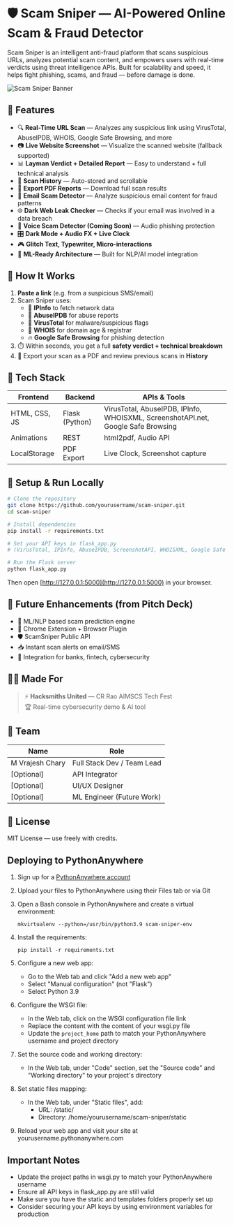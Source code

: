 # 🛡️ Scam Sniper — AI-Powered Online Scam & Fraud Detector

Scam Sniper is an intelligent anti-fraud platform that scans suspicious URLs, analyzes potential scam content, and empowers users with real-time verdicts using threat intelligence APIs. Built for scalability and speed, it helps fight phishing, scams, and fraud — before damage is done.

![Scam Sniper Banner](https://via.placeholder.com/800x250?text=Scam+Sniper+%7C+AI+Anti-Fraud+Tool)

## 🎯 Features

- 🔍 **Real-Time URL Scan** — Analyzes any suspicious link using VirusTotal, AbuseIPDB, WHOIS, Google Safe Browsing, and more
- 📷 **Live Website Screenshot** — Visualize the scanned website (fallback supported)
- 📊 **Layman Verdict + Detailed Report** — Easy to understand + full technical analysis
- 📂 **Scan History** — Auto-stored and scrollable
- 🧾 **Export PDF Reports** — Download full scan results
- 🔦 **Email Scam Detector** — Analyze suspicious email content for fraud patterns
- 🌐 **Dark Web Leak Checker** — Checks if your email was involved in a data breach
- 🎤 **Voice Scam Detector (Coming Soon)** — Audio phishing protection
- 🎛 **Dark Mode + Audio FX + Live Clock**
- 🎮 **Glitch Text, Typewriter, Micro-interactions**
- 🧠 **ML-Ready Architecture** — Built for NLP/AI model integration

## 🧪 How It Works

1. **Paste a link** (e.g. from a suspicious SMS/email)
2. Scam Sniper uses:
   - 📡 **IPInfo** to fetch network data
   - 🔐 **AbuseIPDB** for abuse reports
   - 🧬 **VirusTotal** for malware/suspicious flags
   - 🔎 **WHOIS** for domain age & registrar
   - 🔥 **Google Safe Browsing** for phishing detection
3. ⏱️ Within seconds, you get a full **safety verdict + technical breakdown**
4. 💾 Export your scan as a PDF and review previous scans in **History**

## 🧰 Tech Stack

| Frontend      | Backend        | APIs & Tools                                                                     |
| ------------- | -------------- | -------------------------------------------------------------------------------- |
| HTML, CSS, JS | Flask (Python) | VirusTotal, AbuseIPDB, IPInfo, WHOISXML, ScreenshotAPI.net, Google Safe Browsing |
| Animations    | REST           | html2pdf, Audio API                                                              |
| LocalStorage  | PDF Export     | Live Clock, Screenshot capture                                                   |

## 🚀 Setup & Run Locally

```bash
# Clone the repository
git clone https://github.com/yourusername/scam-sniper.git
cd scam-sniper

# Install dependencies
pip install -r requirements.txt

# Set your API keys in flask_app.py
# (VirusTotal, IPInfo, AbuseIPDB, ScreenshotAPI, WHOISXML, Google Safe Browsing)

# Run the Flask server
python flask_app.py
```

Then open [http://127.0.0.1:5000](http://127.0.0.1:5000) in your browser.

## 🧠 Future Enhancements (from Pitch Deck)

- 🧬 ML/NLP based scam prediction engine
- 🔔 Chrome Extension + Browser Plugin
- 🛡️ ScamSniper Public API
- 📥 Instant scan alerts on email/SMS
- 💼 Integration for banks, fintech, cybersecurity

## 🧑‍💻 Made For

> ⚡ **Hacksmiths United** — CR Rao AIMSCS Tech Fest  
> 🏆 Real-time cybersecurity demo & AI tool

## 🫡 Team

| Name            | Role                       |
| --------------- | -------------------------- |
| M Vrajesh Chary | Full Stack Dev / Team Lead |
| [Optional]      | API Integrator             |
| [Optional]      | UI/UX Designer             |
| [Optional]      | ML Engineer (Future Work)  |

## 📄 License

MIT License — use freely with credits.

## Deploying to PythonAnywhere

1. Sign up for a [PythonAnywhere account](https://www.pythonanywhere.com/)

2. Upload your files to PythonAnywhere using their Files tab or via Git

3. Open a Bash console in PythonAnywhere and create a virtual environment:

   ```
   mkvirtualenv --python=/usr/bin/python3.9 scam-sniper-env
   ```

4. Install the requirements:

   ```
   pip install -r requirements.txt
   ```

5. Configure a new web app:

   - Go to the Web tab and click "Add a new web app"
   - Select "Manual configuration" (not "Flask")
   - Select Python 3.9

6. Configure the WSGI file:

   - In the Web tab, click on the WSGI configuration file link
   - Replace the content with the content of your wsgi.py file
   - Update the `project_home` path to match your PythonAnywhere username and project directory

7. Set the source code and working directory:

   - In the Web tab, under "Code" section, set the "Source code" and "Working directory" to your project's directory

8. Set static files mapping:

   - In the Web tab, under "Static files", add:
     - URL: /static/
     - Directory: /home/yourusername/scam-sniper/static

9. Reload your web app and visit your site at yourusername.pythonanywhere.com

## Important Notes

- Update the project paths in wsgi.py to match your PythonAnywhere username
- Ensure all API keys in flask_app.py are still valid
- Make sure you have the static and templates folders properly set up
- Consider securing your API keys by using environment variables for production
